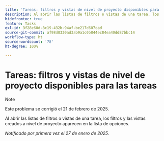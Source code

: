 ```yaml
---
title: 'Tareas: filtros y vistas de nivel de proyecto disponibles para las tareas'
description: Al abrir las listas de filtros o vistas de una tarea, los filtros y las vistas creados a nivel de proyecto aparecen en la lista de opciones.
hidefromtoc: true
feature: Tasks
exl-id: 3f28e60d-8c19-432b-94af-be217d607cad
source-git-commit: af98d8330ad3ab9a1c0b844ec84ea40dd87bbc14
workflow-type: ht
source-wordcount: '78'
ht-degree: 100%

---
```


# Tareas: filtros y vistas de nivel de proyecto disponibles para las tareas

>[!NOTE]
>
>Este problema se corrigió el 21 de febrero de 2025.

Al abrir las listas de filtros o vistas de una tarea, los filtros y las vistas creados a nivel de proyecto aparecen en la lista de opciones.

_Notificado por primera vez el 27 de enero de 2025._
